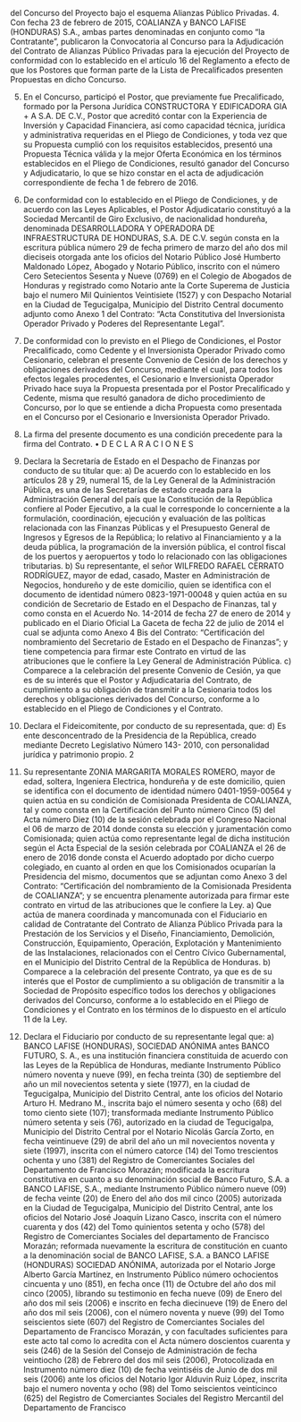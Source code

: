 del Concurso del Proyecto bajo el esquema Alianzas Público Privadas.
4. Con fecha 23 de febrero de 2015, COALIANZA y BANCO LAFISE (HONDURAS) S.A., ambas partes
denominadas en conjunto como “la Contratante”, publicaron la Convocatoria al Concurso para la Adjudicación
del Contrato de Alianzas Público Privadas para la ejecución del Proyecto de conformidad con lo establecido en
el artículo 16 del Reglamento a efecto de que los Postores que forman parte de la Lista de Precalificados
presenten Propuestas en dicho Concurso.

5. En el Concurso, participó el Postor, que previamente fue Precalificado, formado por la Persona Jurídica
CONSTRUCTORA Y EDIFICADORA GIA + A S.A. DE C.V., Postor que acreditó contar con la Experiencia de
Inversión y Capacidad Financiera, así como capacidad técnica, jurídica y administrativa requeridas en el Pliego
de Condiciones, y toda vez que su Propuesta cumplió con los requisitos establecidos, presentó una Propuesta
Técnica válida y la mejor Oferta Económica en los términos establecidos en el Pliego de Condiciones, resultó
ganador del Concurso y Adjudicatario, lo que se hizo constar en el acta de adjudicación correspondiente de
fecha 1 de febrero de 2016.
6. De conformidad con lo establecido en el Pliego de Condiciones, y de acuerdo con las Leyes Aplicables, el
Postor Adjudicatario constituyó a la Sociedad Mercantil de Giro Exclusivo, de nacionalidad hondureña,
denominada DESARROLLADORA Y OPERADORA DE INFRAESTRUCTURA DE HONDURAS, S.A. DE C.V.
según consta en la escritura pública número 29 de fecha primero de marzo del año dos mil dieciseis otorgada
ante los oficios del Notario Público José Humberto Maldonado López, Abogado y Notario Público, inscrito con
el número Cero Setecientos Sesenta y Nueve (0769) en el Colegio de Abogados de Honduras y registrado
como Notario ante la Corte Superema de Justicia bajo el numero Mil Quinientos Veintisiete (1527) y con
Despacho Notarial en la Ciudad de Tegucigalpa, Municipio del Distrito Central documento adjunto como Anexo
1 del Contrato: “Acta Constitutiva del Inversionista Operador Privado y Poderes del Representante
Legal”.
7. De conformidad con lo previsto en el Pliego de Condiciones, el Postor Precalificado, como Cedente y el
Inversionista Operador Privado como Cesionario, celebran el presente Convenio de Cesión de los derechos y
obligaciones derivados del Concurso, mediante el cual, para todos los efectos legales procedentes, el
Cesionario e Inversionista Operador Privado hace suya la Propuesta presentada por el Postor Precalificado y
Cedente, misma que resultó ganadora de dicho procedimiento de Concurso, por lo que se entiende a dicha
Propuesta como presentada en el Concurso por el Cesionario e Inversionista Operador Privado.
8. La firma del presente documento es una condición precedente para la firma del Contrato.
• D E C L A R A C I O N E S
1. Declara la Secretaría de Estado en el Despacho de Finanzas por conducto de su titular que:
a) De acuerdo con lo establecido en los artículos 28 y 29, numeral 15, de la Ley General de la Administración
Pública, es una de las Secretarías de estado creada para la Administración General del país que la
Constitución de la República confiere al Poder Ejecutivo, a la cual le corresponde lo concerniente a la
formulación, coordinación, ejecución y evaluación de las políticas relacionada con las Finanzas Públicas y el
Presupuesto General de Ingresos y Egresos de la República; lo relativo al Financiamiento y a la deuda pública,
la programación de la inversión pública, el control fiscal de los puertos y aeropuertos y todo lo relacionado con
las obligaciones tributarias.
b) Su representante, el señor WILFREDO RAFAEL CERRATO RODRÍGUEZ, mayor de edad, casado, Master en
Administración de Negocios, hondureño y de este domicilio, quien se identifica con el documento de identidad
número 0823-1971-00048 y quien actúa en su condición de Secretario de Estado en el Despacho de Finanzas,
tal y como consta en el Acuerdo No. 14-2014 de fecha 27 de enero de 2014 y publicado en el Diario Oficial La
Gaceta de fecha 22 de julio de 2014 el cual se adjunta como Anexo 4 Bis del Contrato: “Certificación del
nombramiento del Secretario de Estado en el Despacho de Finanzas”; y tiene competencia para firmar
este Contrato en virtud de las atribuciones que le confiere la Ley General de Administración Pública.
c) Comparece a la celebración del presente Convenio de Cesión, ya que es de su interés que el Postor y
Adjudicataria del Contrato, de cumplimiento a su obligación de transmitir a la Cesionaria todos los derechos y
obligaciones derivados del Concurso, conforme a lo establecido en el Pliego de Condiciones y el Contrato.
2. Declara el Fideicomitente, por conducto de su representada, que:
d) Es ente desconcentrado de la Presidencia de la República, creado mediante Decreto Legislativo Número 143-
2010, con personalidad jurídica y patrimonio propio.
2

3. Su representante ZONIA MARGARITA MORALES ROMERO, mayor de edad, soltera, Ingeniera Electrica,
hondureña y de este domicilio, quien se identifica con el documento de identidad número 0401-1959-00564 y
quien actúa en su condición de Comisionada Presidenta de COALIANZA, tal y como consta en la Certificación
del Punto número Cinco (5) del Acta número Diez (10) de la sesión celebrada por el Congreso Nacional el 06
de marzo de 2014 donde consta su elección y juramentación como Comisionada; quien actúa como
representante legal de dicha institución según el Acta Especial de la sesión celebrada por COALIANZA el 26
de enero de 2016 donde consta el Acuerdo adoptado por dicho cuerpo colegiado, en cuanto al orden en que
los Comisionados ocuparían la Presidencia del mismo, documentos que se adjuntan como Anexo 3 del
Contrato: “Certificación del nombramiento de la Comisionada Presidenta de COALIANZA”; y se
encuentra plenamente autorizada para firmar este contrato en virtud de las atribuciones que le confiere la Ley.
a) Que actúa de manera coordinada y mancomunada con el Fiduciario en calidad de Contratante del Contrato de
Alianza Público Privada para la Prestación de los Servicios y el Diseño, Financiamiento, Demolición,
Construcción, Equipamiento, Operación, Explotación y Mantenimiento de las Instalaciones,
relacionados con el Centro Cívico Gubernamental, en el Municipio del Distrito Central de la República
de Honduras.
b) Comparece a la celebración del presente Contrato, ya que es de su interés que el Postor de cumplimiento a su
obligación de transmitir a la Sociedad de Propósito específico todos los derechos y obligaciones derivados del
Concurso, conforme a lo establecido en el Pliego de Condiciones y el Contrato en los términos de lo dispuesto
en el artículo 11 de la Ley.
2. Declara el Fiduciario por conducto de su representante legal que:
a) BANCO LAFISE (HONDURAS), SOCIEDAD ANÓNIMA antes BANCO FUTURO, S. A., es una institución
financiera constituida de acuerdo con las Leyes de la República de Honduras, mediante Instrumento Público
número noventa y nueve (99), en fecha treinta (30) de septiembre del año un mil novecientos setenta y siete
(1977), en la ciudad de Tegucigalpa, Municipio del Distrito Central, ante los oficios del Notario Arturo H.
Medrano M., inscrita bajo el número sesenta y ocho (68) del tomo ciento siete (107); transformada mediante
Instrumento Público número setenta y seis (76), autorizado en la ciudad de Tegucigalpa, Municipio del Distrito
Central por el Notario Nicolás García Zorto, en fecha veintinueve (29) de abril del año un mil novecientos
noventa y siete (1997), inscrita con el número catorce (14) del Tomo trescientos ochenta y uno (381) del
Registro de Comerciantes Sociales del Departamento de Francisco Morazán; modificada la escritura
constitutiva en cuanto a su denominación social de Banco Futuro, S.A. a BANCO LAFISE, S.A., mediante
Instrumento Público número nueve (09) de fecha veinte (20) de Enero del año dos mil cinco (2005) autorizada
en la Ciudad de Tegucigalpa, Municipio del Distrito Central, ante los oficios del Notario José Joaquín Lizano
Casco, inscrita con el número cuarenta y dos (42) del Tomo quinientos setenta y ocho (578) del Registro de
Comerciantes Sociales del departamento de Francisco Morazán; reformada nuevamente la escritura de
constitución en cuanto a la denominación social de BANCO LAFISE, S.A. a BANCO LAFISE (HONDURAS)
SOCIEDAD ANÓNIMA, autorizada por el Notario Jorge Alberto García Martínez, en Instrumento Público
número ochocientos cincuenta y uno (851), en fecha once (11) de Octubre del año dos mil cinco (2005),
librando su testimonio en fecha nueve (09) de Enero del año dos mil seis (2006) e inscrito en fecha diecinueve
(19) de Enero del año dos mil seis (2006), con el número noventa y nueve (99) del Tomo seiscientos siete
(607) del Registro de Comerciantes Sociales del Departamento de Francisco Morazán, y con facultades
suficientes para este acto tal como lo acredita con el Acta número doscientos cuarenta y seis (246) de la
Sesión del Consejo de Administración de fecha veintiocho (28) de Febrero del dos mil seis (2006),
Protocolizada en Instrumento número diez (10) de fecha veintiséis de Junio de dos mil seis (2006) ante los
oficios del Notario Igor Alduvin Ruiz López, inscrita bajo el numero noventa y ocho (98) del Tomo seiscientos
veinticinco (625) del Registro de Comerciantes Sociales del Registro Mercantil del Departamento de Francisco
